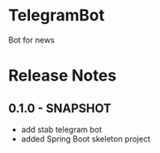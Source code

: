 # TelegramBot
Bot for news
# Release Notes

## 0.1.0 - SNAPSHOT
* add stab telegram bot
* added Spring Boot skeleton project
